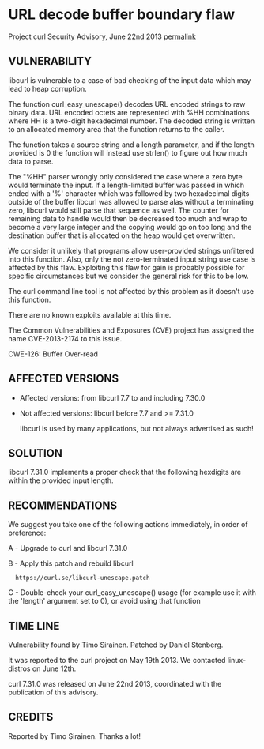URL decode buffer boundary flaw
===============================

Project curl Security Advisory, June 22nd 2013
[permalink](https://curl.se/docs/CVE-2013-2174.html)

VULNERABILITY
-------------

  libcurl is vulnerable to a case of bad checking of the input data which may
  lead to heap corruption.

  The function curl_easy_unescape() decodes URL encoded strings to raw binary
  data. URL encoded octets are represented with %HH combinations where HH is a
  two-digit hexadecimal number. The decoded string is written to an allocated
  memory area that the function returns to the caller.

  The function takes a source string and a length parameter, and if the length
  provided is 0 the function will instead use strlen() to figure out how much
  data to parse.

  The "%HH" parser wrongly only considered the case where a zero byte would
  terminate the input. If a length-limited buffer was passed in which ended
  with a '%' character which was followed by two hexadecimal digits outside of
  the buffer libcurl was allowed to parse alas without a terminating zero,
  libcurl would still parse that sequence as well. The counter for remaining
  data to handle would then be decreased too much and wrap to become a very
  large integer and the copying would go on too long and the destination
  buffer that is allocated on the heap would get overwritten.

  We consider it unlikely that programs allow user-provided strings unfiltered
  into this function. Also, only the not zero-terminated input string use case
  is affected by this flaw. Exploiting this flaw for gain is probably possible
  for specific circumstances but we consider the general risk for this to be
  low.

  The curl command line tool is not affected by this problem as it doesn't use
  this function.

  There are no known exploits available at this time.

  The Common Vulnerabilities and Exposures (CVE) project has assigned the name
  CVE-2013-2174 to this issue.

  CWE-126: Buffer Over-read

AFFECTED VERSIONS
-----------------

- Affected versions: from libcurl 7.7 to and including 7.30.0
- Not affected versions: libcurl before 7.7 and >= 7.31.0

  libcurl is used by many applications, but not always advertised as such!

SOLUTION
--------

  libcurl 7.31.0 implements a proper check that the following hexdigits are
  within the provided input length.

RECOMMENDATIONS
---------------

  We suggest you take one of the following actions immediately, in order of
  preference:

  A - Upgrade to curl and libcurl 7.31.0

  B - Apply this patch and rebuild libcurl

      https://curl.se/libcurl-unescape.patch

  C - Double-check your curl_easy_unescape() usage (for example use it with
      the 'length' argument set to 0), or avoid using that function

TIME LINE
---------

  Vulnerability found by Timo Sirainen. Patched by Daniel Stenberg.

  It was reported to the curl project on May 19th 2013. We contacted
  linux-distros on June 12th. 

  curl 7.31.0 was released on June 22nd 2013, coordinated with the
  publication of this advisory.

CREDITS
-------

  Reported by Timo Sirainen. Thanks a lot!
